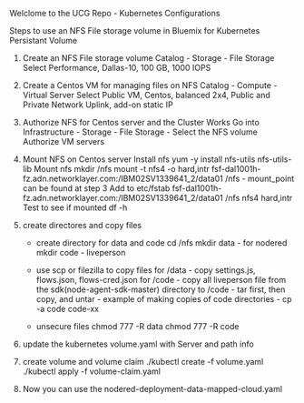 Welclome to the UCG Repo - Kubernetes Configurations


Steps to use an NFS File storage volume in Bluemix for Kubernetes Persistant Volume

1. Create an NFS File storage volume
   Catalog - Storage - File Storage
   Select Performance, Dallas-10, 100 GB, 1000 IOPS

2. Create a Centos VM for managing files on NFS
   Catalog - Compute - Virtual Server
   Select Public VM, Centos, balanced 2x4, Public and Private Network Uplink, add-on static IP

3. Authorize NFS for Centos server and the Cluster Works
   Go into Infrastructure - Storage - File Storage - Select the NFS volume
   Authorize VM servers

4. Mount NFS on Centos server
   Install nfs 
        yum -y install nfs-utils nfs-utils-lib
   Mount nfs
       mkdir /nfs
       mount -t nfs4 -o hard,intr fsf-dal1001h-fz.adn.networklayer.com:/IBM02SV1339641_2/data01 /nfs 
           - mount_point can be found at step 3
   Add to etc/fstab
       fsf-dal1001h-fz.adn.networklayer.com:/IBM02SV1339641_2/data01 /nfs nfs4 hard,intr        
   Test to see if mounted
        df -h
5. create directores and copy files
     - create directory for data and code
       cd /nfs
       mkdir data - for nodered 
       mkdir code - liveperson

     - use scp or filezilla to copy files
       for /data
           - copy settings.js, flows.json, flows-cred.json
       for /code
           - copy all liveperson file from the sdk(node-agent-sdk-master) directory to /code - tar first, then copy, and untar
           - example of making copies of code directories - cp -a code  code-xx
     - unsecure files 
       chmod 777 -R data
       chmod 777 -R code

 6. update the kubernetes volume.yaml with Server and path info

 7. create volume and volume claim
      ./kubectl create -f volume.yaml
      ./kubectl apply -f volume-claim.yaml

 8. Now you can use the nodered-deployment-data-mapped-cloud.yaml












